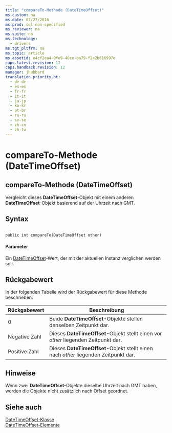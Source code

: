 ```yaml
---
title: "compareTo-Methode (DateTimeOffset)"
ms.custom: na
ms.date: 07/27/2016
ms.prod: sql-non-specified
ms.reviewer: na
ms.suite: na
ms.technology: 
  - drivers
ms.tgt_pltfrm: na
ms.topic: article
ms.assetid: e4cf2ea4-0fe9-40ce-ba79-f2a2b616997e
caps.latest.revision: 12
caps.handback.revision: 12
manager: jhubbard
translation.priority.ht: 
  - de-de
  - es-es
  - fr-fr
  - it-it
  - ja-jp
  - ko-kr
  - pt-br
  - ru-ru
  - sv-se
  - zh-cn
  - zh-tw
---
```

# compareTo-Methode (DateTimeOffset)
    
## compareTo\-Methode \(DateTimeOffset\)  
 Vergleicht dieses **DateTimeOffset**\-Objekt mit einem anderen **DateTimeOffset**\-Objekt basierend auf der Uhrzeit nach GMT.  
  
## Syntax  
  
```  
  
public int compareTo(DateTimeOffset other)  
```  
  
#### Parameter  
 Ein [DateTimeOffset](../content/DateTimeOffset-Class.md)\-Wert, der mit der aktuellen Instanz verglichen werden soll.  
  
## Rückgabewert  
 In der folgenden Tabelle wird der Rückgabewert für diese Methode beschrieben:  
  
|Rückgabewert|Beschreibung|  
|------------------|------------------|  
|0|Beide **DateTimeOffset**\-Objekte stellen denselben Zeitpunkt dar.|  
|Negative Zahl|Dieses **DateTimeOffset**\-Objekt stellt einen vor *other* liegenden Zeitpunkt dar.|  
|Positive Zahl|Dieses **DateTimeOffset**\-Objekt stellt einen nach *other* liegenden Zeitpunkt dar.|  
  
## Hinweise  
 Wenn zwei **DateTimeOffset**\-Objekte dieselbe Uhrzeit nach GMT haben, werden die Objekte nicht zusätzlich nach Offset geordnet.  
  
## Siehe auch  
 [DateTimeOffset-Klasse](../content/DateTimeOffset-Class.md)   
 [DateTimeOffset-Elemente](../content/DateTimeOffset-Members.md)  
  
  